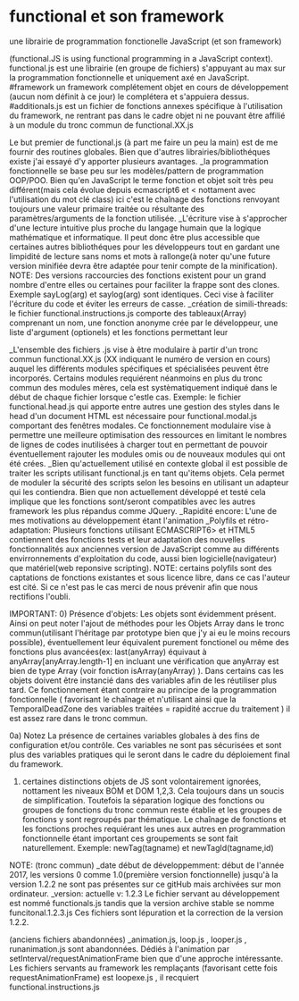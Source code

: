 # functional et son framework
une librairie de programmation fonctionelle JavaScript (et son framework)

(functional.JS is using functional programming in a JavaScript context).
functional.js est une librairie (en groupe de fichiers) s'appuyant au max sur la programmation fonctionnelle et uniquement axé en JavaScript.
#framework un framework complétement objet en cours de développement (aucun nom définit à ce jour) le complétera et s'appuiera dessus.
#additionals.js est un fichier de fonctions annexes spécifique à l'utilisation du framework, ne rentrant pas dans le cadre objet ni ne pouvant être affilié à un module du tronc commun de functional.XX.js


Le but premier de functional.js (à part me faire un peu la main) est de me fournir des routines globales. Bien que d'autres librairies/bibliothéques existe j'ai essayé d'y apporter plusieurs avantages.
_la programmation fonctionnelle se base peu sur les modèles/pattern de programmation OOP/POO. Bien qu'en JavaScript le terme fonction et objet soit très peu différent(mais cela évolue depuis ecmascript6 et < nottament avec l'utilisation du mot clé class) ici c'est le chaînage des fonctions renvoyant toujours une valeur primaire traitée ou résultante des paramètres/arguments de la fonction utilisée.
_L'écriture vise à s'approcher d'une lecture intuitive plus proche du langage humain que la logique mathématique et informatique. Il peut donc être plus accessible que certaines autres bibliothéques pour les développeurs tout en gardant une limpidité de lecture sans noms et mots à rallonge(à noter qu'une future version minifiée devra être adaptée pour tenir compte de la minification). NOTE: Des versions raccourcies des fonctions existent pour un grand nombre d'entre elles ou certaines pour faciliter la frappe sont des clones. Exemple sayLog(arg) et saylog(arg) sont identiques. Ceci vise à faciliter l'écriture du code et éviter les erreurs de casse.
_création de simili-threads: le fichier functional.instructions.js comporte des tableaux(Array) comprenant un nom, une fonction anonyme crée par le développeur, une liste d'argument (optionels) et les fonctions permettant leur 

_L'ensemble des fichiers .js vise à être modulaire à partir d'un tronc commun functional.XX.js (XX indiquant le numéro de version en cours) auquel les différents modules spécifiques et spécialisées peuvent être incorporés. Certains modules requiérent néanmoins en plus du tronc commun des modules mères, cela est systèmatiquement indiqué dans le début de chaque fichier lorsque c'estle cas. Exemple: le fichier functional.head.js qui apporte entre autres une gestion des styles dans le head d'un document HTML est nécessaire pour functional.modal.js comportant des fenêtres modales. Ce fonctionnement modulaire vise à permettre une meilleure optimisation des ressources en limitant le nombres de lignes de codes inutilisées à charger tout en permettant de pouvoir éventuellement rajouter les modules omis ou de nouveaux modules qui ont été crées.
_Bien qu'actuellement utilisé en contexte global il est possible de traiter les scripts utilisant functional.js en tant qu'items objets. Cela permet de moduler la sécurité des scripts selon les besoins en utilisant un adapteur qui les contiendra. Bien que non actuellement développé et testé cela implique que les fonctions sont/seront compatibles avec les autres framework les plus répandus comme JQuery.
_Rapidité encore: L'une de mes motivations au développement étant l'animation
_Polyfils et rétro-adaptation: Plusieurs fonctions utilisant ECMASCRIPT6> et HTML5 contiennent des fonctions tests et leur adaptation des nouvelles fonctionnalités aux anciennes version de JavaScript comme au différents envirronnements d'exploitation du code, aussi bien logicielle(navigateur) que matériel(web reponsive scripting). NOTE: certains polyfils sont des captations de fonctions existantes et sous licence libre, dans ce cas l'auteur est cité. Si ce n'est pas le cas merci de nous prévenir afin que nous rectifions l'oubli.

IMPORTANT:
0) Présence d'objets: Les objets sont évidemment présent. Ainsi on peut noter l'ajout de méthodes pour les Objets Array dans le tronc commun(utilisant l'héritage par prototype bien que j'y ai eu le moins recours possible), éventuellement leur équivalent purement fonctionel ou même des fonctions plus avancées(ex: last(anyArray) équivaut à anyArray[anyArray.length-1] en incluant une vérification que anyArray est bien de type Array (voir fonction isArray(anyArray) ). Dans certains cas les objets doivent être instancié dans des variables afin de les réutiliser plus tard. Ce fonctionnement étant contraire au principe de la programmation fonctionnelle ( favorisant le chaînage et n'utilisant ainsi que la TemporalDeadZone des variables traitées = rapidité accrue du traitement ) il est assez rare dans le tronc commun.

0a) Notez La présence de certaines variables globales à des fins de configuration et/ou contrôle. Ces variables ne sont pas sécurisées et sont plus des variables pratiques qui le seront dans le cadre du déploiement final du framework.

1) certaines distinctions objets de JS sont volontairement ignorées, nottament les niveaux BOM et DOM 1,2,3. Cela toujours dans un soucis de simplification. Toutefois la séparation logique des fonctions ou groupes de fonctions du tronc commun reste établie et les groupes de fonctions y sont regroupés par thématique. Le chaînage de fonctions et les fonctions proches requiérant les unes aux autres en programmation fonctionnelle étant important ces groupements se sont fait naturellement. 
Exemple: newTag(tagname) et newTagId(tagname,id)

NOTE:
(tronc commun) 
_date début de développemment: début de l'année 2017, les versions 0 comme 1.0(première version fonctionnelle) jusqu'à la version 1.2.2 ne sont pas présentes sur ce gitHub mais archivées sur mon ordinateur.
_version:  actuelle  v: 1.2.3 Le fichier servant au développement est nommé functionals.js tandis que la version archive stable se nomme funcitonal.1.2.3.js Ces fichiers sont lépuration et la correction de la version 1.2.2.

(anciens fichiers abandonnées)
_animation.js, loop.js , looper.js , runanimation.js sont abandonnées. Dédiés à l'animation par setInterval/requestAnimationFrame bien que d'une approche intéressante. Les fichiers servants au framework les remplaçants (favorisant cette fois requestAnimationFrame) est loopexe.js , il recquiert functional.instructions.js
